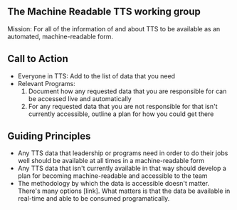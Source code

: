 
## The Machine Readable TTS working group

Mission: For all of the information of and about TTS to be available as an automated, machine-readable form.  

## Call to Action

* Everyone in TTS: Add to the list of data that you need
* Relevant Programs: 
  1. Document how any requested data that you are responsible for can be accessed live and automatically
  2. For any requested data that you are not responsible for that isn't currently accessible, outline a plan for how you could get there

## Guiding Principles
* Any TTS data that leadership or programs need in order to do their jobs well should be available at all times in a machine-readable form
* Any TTS data that isn't currently available in that way should develop a plan for becoming machine-readable and accessible to the team
* The methodology by which the data is accessible doesn't matter.  There's many options [link]. What matters is that the data be available in real-time and able to be consumed programatically.  


